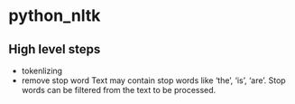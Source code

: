 # python_nltk

## High level steps
  * tokenlizing
  * remove stop word
    Text may contain stop words like ‘the’, ‘is’, ‘are’. Stop words can be filtered from the text to be processed.
